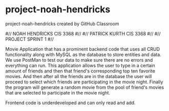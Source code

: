 # project-noah-hendricks
project-noah-hendricks created by GitHub Classroom


#// NOAH HENDRICKS CIS 3368 #//
#// PATRICK KURTH CIS 3368 #//
#// PROJECT SPRINT 1 #//


Movie Application that has a prominent backend code that uses all CRUD functionality along with MySQL as the database to store entities and data.
We use PostMan to test our data to make sure there are no errors and everything can run.
This application allows the user to type in a certain amount of friends and then that friend's corresponding top ten favorite movies.
And then after all the friends are in the database the user will proceed to select which friends are participating in the movie night.
Finally the program will generate a random movie from the pool of friend's movies that are selected to participate in the movie night.

Frontend code is underdeveloped and can only read and add. 
